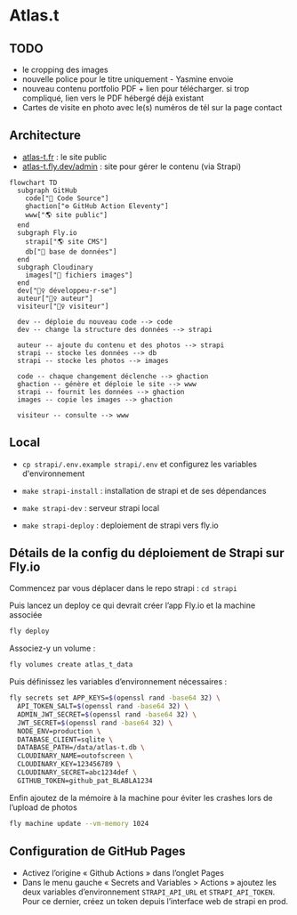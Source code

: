 # Atlas.t

## TODO

- le cropping des images
- nouvelle police pour le titre uniquement - Yasmine envoie
- nouveau contenu portfolio PDF + lien pour télécharger. si trop compliqué, lien vers le PDF hébergé déjà existant
- Cartes de visite en photo avec le(s) numéros de tél sur la page contact

## Architecture

- [atlas-t.fr](https://www.atlas-t.fr) : le site public
- [atlas-t.fly.dev/admin](https://atlas-t.fly.dev/admin) : site pour gérer le contenu (via Strapi)

```mermaid
flowchart TD
  subgraph GitHub
    code["📁 Code Source"]
    ghaction["⚙️ GitHub Action Eleventy"]
    www["🌎 site public"]
  end
  subgraph Fly.io
    strapi["🌎 site CMS"]
    db["📁 base de données"]
  end
  subgraph Cloudinary
    images["📁 fichiers images"]
  end
  dev["🙋‍♀️ développeu·r·se"]
  auteur["🙋‍♀️ auteur"]
  visiteur["🙋‍♀️ visiteur"]

  dev -- déploie du nouveau code --> code
  dev -- change la structure des données --> strapi

  auteur -- ajoute du contenu et des photos --> strapi
  strapi -- stocke les données --> db
  strapi -- stocke les photos --> images

  code -- chaque changement déclenche --> ghaction
  ghaction -- génère et déploie le site --> www
  strapi -- fournit les données --> ghaction
  images -- copie les images --> ghaction

  visiteur -- consulte --> www
```

## Local

- `cp strapi/.env.example strapi/.env` et configurez les variables d'environnement

- `make strapi-install` : installation de strapi et de ses dépendances
- `make strapi-dev` : serveur strapi local
- `make strapi-deploy` : deploiement de strapi vers fly.io

## Détails de la config du déploiement de Strapi sur Fly.io

Commencez par vous déplacer dans le repo strapi : `cd strapi`

Puis lancez un deploy ce qui devrait créer l’app Fly.io et la machine associée

```sh
fly deploy
```

Associez-y un volume :

```sh
fly volumes create atlas_t_data
```

Puis définissez les variables d’environnement nécessaires :

```sh
fly secrets set APP_KEYS=$(openssl rand -base64 32) \
  API_TOKEN_SALT=$(openssl rand -base64 32) \
  ADMIN_JWT_SECRET=$(openssl rand -base64 32) \
  JWT_SECRET=$(openssl rand -base64 32) \
  NODE_ENV=production \
  DATABASE_CLIENT=sqlite \
  DATABASE_PATH=/data/atlas-t.db \
  CLOUDINARY_NAME=outofscreen \
  CLOUDINARY_KEY=123456789 \
  CLOUDINARY_SECRET=abc1234def \
  GITHUB_TOKEN=github_pat_BLABLA1234
```

Enfin ajoutez de la mémoire à la machine pour éviter les crashes lors de l’upload de photos

```sh
fly machine update --vm-memory 1024
```

## Configuration de GitHub Pages

- Activez l’origine « Github Actions » dans l’onglet Pages
- Dans le menu gauche « Secrets and Variables > Actions » ajoutez les deux variables d’environnement `STRAPI_API_URL` et `STRAPI_API_TOKEN`. Pour ce dernier, créez un token depuis l’interface web de strapi en prod.
